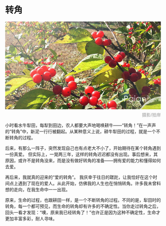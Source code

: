 # 转角

![秋实](images/guozi.jpg)
<div style="margin-top:-10px;color:#999;text-align:right;">摄影/拍岸</div>

小时看水牛犁田，每犁到田边，农人都要大声地喝唤耕牛——“转角！”在一声声的“转角”中，新泥一行行被翻起。从某种意义上说，耕牛犁田的过程，就是一个不断转角的过程。

后来，有那么一阵子，突然发现自己也有点老大不小了，开始期待在某个转角遇到一份真爱。 但实际上，一晃两三年，这样的转角迟迟都没有出现。事后想来，其原因，或许不是转角没来，而是没有做好转角的准备——拥有爱的能力和懂得如何去爱。

再后来，我就真的迎来的“爱的转角”。 我庆幸于往日的蹉跎，让我恰好在这个时间点上遇到了现在的爱人。从此开始，仿佛我的人生也在悄悄转角。许多我未曾料想的走向，在我生命中一一出现。

原来，生命的过程，也跟耕田一样，是一个不断转角的过程。不同的是，犁田时的转角，每一个都可预见，而生命的转角却有许多的不确定性。当你走过转角之后，回头一看才发现：“噢，原来我已经转角了！”也许正是因为这种不确定性，生命才更加丰富多彩，耐人寻味。